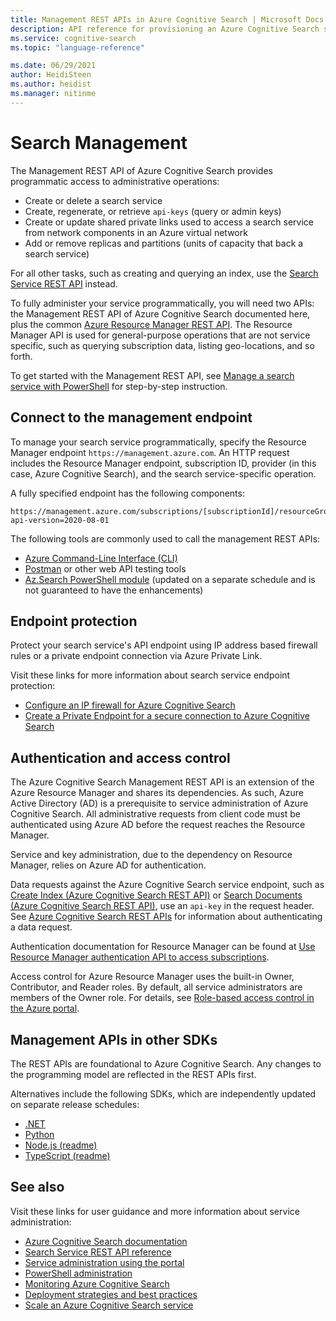 ```yaml
---
title: Management REST APIs in Azure Cognitive Search | Microsoft Docs
description: API reference for provisioning an Azure Cognitive Search service for public or private access. You can also manage API keys and configure capacity.
ms.service: cognitive-search
ms.topic: "language-reference"

ms.date: 06/29/2021
author: HeidiSteen
ms.author: heidist
ms.manager: nitinme
---
```


# Search Management

The Management REST API of Azure Cognitive Search provides programmatic access to administrative operations:

+ Create or delete a search service
+ Create, regenerate, or retrieve `api-keys` (query or admin keys)
+ Create or update shared private links used to access a search service from network components in an Azure virtual network
+ Add or remove replicas and partitions (units of capacity that back a search service)

For all other tasks, such as creating and querying an index, use the [Search Service REST API](https://docs.microsoft.com/rest/api/searchservice/) instead.

To fully administer your service programmatically, you will need two APIs: the Management REST API of Azure Cognitive Search documented here, plus the common [Azure Resource Manager REST API](https://docs.microsoft.com/rest/api/searchmanagement/). The Resource Manager API is used for general-purpose operations that are not service specific, such as querying subscription data, listing geo-locations, and so forth. 

To get started with the Management REST API, see [Manage a search service with PowerShell](https://docs.microsoft.com/azure/search/search-manage-powershell) for step-by-step instruction.

## Connect to the management endpoint

To manage your search service programmatically, specify the Resource Manager endpoint `https://management.azure.com`. An HTTP request includes the Resource Manager endpoint, subscription ID, provider (in this case, Azure Cognitive Search), and the search service-specific operation. 

A fully specified endpoint has the following components:

```http
https://management.azure.com/subscriptions/[subscriptionId]/resourceGroups/[resourceGroupName]/providers/Microsoft.Search/searchServices/[serviceName]?api-version=2020-08-01
```

The following tools are commonly used to call the management REST APIs:

+ [Azure Command-Line Interface (CLI)](https://docs.microsoft.com/cli/azure/)
+ [Postman](https://www.postman.com/downloads/) or other web API testing tools
+ [Az.Search PowerShell module](https://docs.microsoft.com/powershell/module/az.search) (updated on a separate schedule and is not guaranteed to have the enhancements)

## Endpoint protection

Protect your search service's API endpoint using IP address based firewall rules or a private endpoint connection via Azure Private Link.

Visit these links for more information about search service endpoint protection:

+ [Configure an IP firewall for Azure Cognitive Search](https://docs.microsoft.com/azure/search/service-configure-firewall)
+ [Create a Private Endpoint for a secure connection to Azure Cognitive Search](https://docs.microsoft.com/azure/search/service-create-private-endpoint)

## Authentication and access control

The Azure Cognitive Search Management REST API is an extension of the Azure Resource Manager and shares its dependencies. As such, Azure Active Directory (AD) is a prerequisite to service administration of Azure Cognitive Search. All administrative requests from client code must be authenticated using Azure AD before the request reaches the Resource Manager.

Service and key administration, due to the dependency on Resource Manager, relies on Azure AD for authentication.

Data requests against the Azure Cognitive Search service endpoint, such as [Create Index &#40;Azure Cognitive Search REST API&#41;](https://docs.microsoft.com/rest/api/searchservice/create-index) or [Search Documents &#40;Azure Cognitive Search REST API&#41;](https://docs.microsoft.com/rest/api/searchservice/search-documents), use an `api-key` in the request header. See [Azure Cognitive Search REST APIs](https://docs.microsoft.com/rest/api/searchservice/) for information about authenticating a data request.

Authentication documentation for Resource Manager can be found at [Use Resource Manager authentication API to access subscriptions](https://docs.microsoft.com/azure/azure-resource-manager/resource-manager-api-authentication).

Access control for Azure Resource Manager uses the built-in Owner, Contributor, and Reader roles. By default, all service administrators are members of the Owner role. For details, see [Role-based access control in the Azure portal](https://docs.microsoft.com/azure/search/search-security-rbac).

## Management APIs in other SDKs

The REST APIs are foundational to Azure Cognitive Search. Any changes to the programming model are reflected in the REST APIs first.

Alternatives include the following SDKs, which are independently updated on separate release schedules:

+ [.NET](https://docs.microsoft.com/dotnet/api/overview/azure/search/management)
+ [Python](https://docs.microsoft.com/python/api/overview/azure/search/management?view=azure-python)
+ [Node.js (readme)](https://github.com/Azure/azure-rest-api-specs/blob/master/specification/search/resource-manager/readme.nodejs.md)
+ [TypeScript (readme)](https://github.com/Azure/azure-rest-api-specs/blob/master/specification/search/resource-manager/readme.typescript.md)

## See also

Visit these links for user guidance and more information about service administration:

+ [Azure Cognitive Search documentation](https://azure.microsoft.com/documentation/services/search/)
+ [Search Service REST API reference](~/docs-ref-conceptual/searchservice/index.md)
+ [Service administration using the portal](https://docs.microsoft.com/azure/search/search-manage)
+ [PowerShell administration](https://docs.microsoft.com/azure/search/search-manage-powershell)
+ [Monitoring Azure Cognitive Search](https://docs.microsoft.com/azure/search/search-monitor-usage)
+ [Deployment strategies and best practices](https://docs.microsoft.com/azure/search/search-performance-optimization)
+ [Scale an Azure Cognitive Search service](https://docs.microsoft.com/azure/search/search-capacity-planning)
